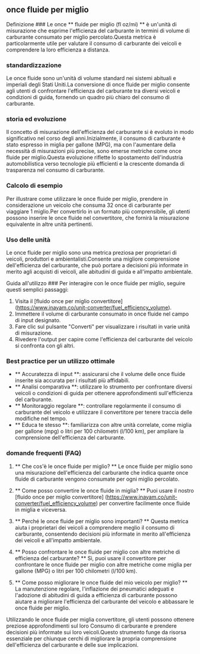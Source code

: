 ## once fluide per miglio

Definizione ###
Le once ** fluide per miglio (fl oz/mi) ** è un'unità di misurazione che esprime l'efficienza del carburante in termini di volume di carburante consumato per miglio percolato.Questa metrica è particolarmente utile per valutare il consumo di carburante dei veicoli e comprendere la loro efficienza a distanza.

### standardizzazione
Le once fluide sono un'unità di volume standard nei sistemi abituali e imperiali degli Stati Uniti.La conversione di once fluide per miglio consente agli utenti di confrontare l'efficienza del carburante tra diversi veicoli e condizioni di guida, fornendo un quadro più chiaro del consumo di carburante.

### storia ed evoluzione
Il concetto di misurazione dell'efficienza del carburante si è evoluto in modo significativo nel corso degli anni.Inizialmente, il consumo di carburante è stato espresso in miglia per gallone (MPG), ma con l'aumentare della necessità di misurazioni più precise, sono emerse metriche come once fluide per miglio.Questa evoluzione riflette lo spostamento dell'industria automobilistica verso tecnologie più efficienti e la crescente domanda di trasparenza nel consumo di carburante.

### Calcolo di esempio
Per illustrare come utilizzare le once fluide per miglio, prendere in considerazione un veicolo che consuma 32 once di carburante per viaggiare 1 miglio.Per convertirlo in un formato più comprensibile, gli utenti possono inserire le once fluide nel convertitore, che fornirà la misurazione equivalente in altre unità pertinenti.

### Uso delle unità
Le once fluide per miglio sono una metrica preziosa per proprietari di veicoli, produttori e ambientalisti.Consente una migliore comprensione dell'efficienza del carburante, che può portare a decisioni più informate in merito agli acquisti di veicoli, alle abitudini di guida e all'impatto ambientale.

Guida all'utilizzo ###
Per interagire con le once fluide per miglio, seguire questi semplici passaggi:
1. Visita il [fluido once per miglio convertitore] (https://www.inayam.co/unit-converter/fuel_efficiency_volume).
2. Immettere il volume di carburante consumato in once fluide nel campo di input designato.
3. Fare clic sul pulsante "Converti" per visualizzare i risultati in varie unità di misurazione.
4. Rivedere l'output per capire come l'efficienza del carburante del veicolo si confronta con gli altri.

### Best practice per un utilizzo ottimale
- ** Accuratezza di input **: assicurarsi che il volume delle once fluide inserite sia accurata per i risultati più affidabili.
- ** Analisi comparativa **: utilizzare lo strumento per confrontare diversi veicoli o condizioni di guida per ottenere approfondimenti sull'efficienza del carburante.
- ** Monitoraggio regolare **: controllare regolarmente il consumo di carburante del veicolo e utilizzare il convertitore per tenere traccia delle modifiche nel tempo.
- ** Educa te stesso **: familiarizza con altre unità correlate, come miglia per gallone (mpg) o litri per 100 chilometri (l/100 km), per ampliare la comprensione dell'efficienza del carburante.

### domande frequenti (FAQ)

1. ** Che cos'è le once fluide per miglio? **
Le once fluide per miglio sono una misurazione dell'efficienza del carburante che indica quante once fluide di carburante vengono consumate per ogni miglio percolato.

2. ** Come posso convertire le once fluide in miglia? **
Puoi usare il nostro [fluido once per miglio convertitore] (https://www.inayam.co/unit-converter/fuel_efficiency_volume) per convertire facilmente once fluide in miglia e viceversa.

3. ** Perché le once fluide per miglio sono importanti? **
Questa metrica aiuta i proprietari dei veicoli a comprendere meglio il consumo di carburante, consentendo decisioni più informate in merito all'efficienza dei veicoli e all'impatto ambientale.

4. ** Posso confrontare le once fluide per miglio con altre metriche di efficienza del carburante? **
Sì, puoi usare il convertitore per confrontare le once fluide per miglio con altre metriche come miglia per gallone (MPG) o litri per 100 chilometri (l/100 km).

5. ** Come posso migliorare le once fluide del mio veicolo per miglio? **
La manutenzione regolare, l'inflazione dei pneumatici adeguati e l'adozione di abitudini di guida a efficienza di carburante possono aiutare a migliorare l'efficienza del carburante del veicolo e abbassare le once fluide per miglio.

Utilizzando le once fluide per miglia convertitore, gli utenti possono ottenere preziose approfondimenti sul loro Consumo di carburante e prendere decisioni più informate sui loro veicoli.Questo strumento funge da risorsa essenziale per chiunque cerchi di migliorare la propria comprensione dell'efficienza del carburante e delle sue implicazioni.